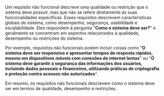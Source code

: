 Um requisito não funcional descreve uma qualidade ou restrição que o sistema deve possuir, mas que não se refere diretamente às suas funcionalidades específicas. Esses requisitos descrevem características globais do sistema, como desempenho, segurança, usabilidade e escalabilidade. Eles respondem à pergunta "**Como o sistema deve ser?**" e geralmente se concentram em aspectos relacionados à qualidade, desempenho ou restrições do sistema.

Por exemplo, requisitos não funcionais podem incluir coisas como "**O sistema deve ser responsivo e apresentar tempos de resposta rápidos, mesmo em dispositivos móveis com conexões de internet lentas**" ou "**O sistema deve garantir a segurança das informações dos usuários, incluindo dados pessoais e financeiros, utilizando práticas de criptografia e proteção contra acessos não autorizados**".

Em resumo, os requisitos não funcionais descrevem como o sistema deve ser em termos de qualidade, desempenho e restrições.